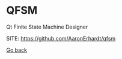 # QFSM
 
 Qt Finite State Machine Designer
 
 SITE: https://github.com/AaronErhardt/qfsm

 [Go back](https://portable-linux-apps.github.io/apps.html)
